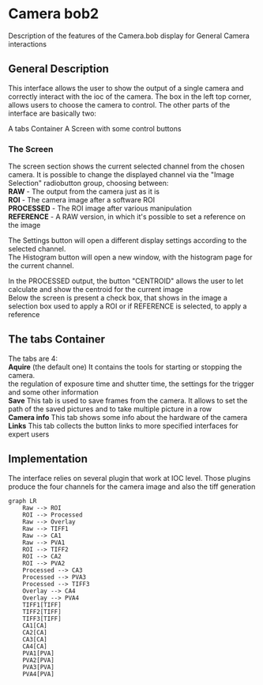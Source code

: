 # Camera bob2

Description of the features of the Camera.bob display for General Camera interactions

## General Description 
This interface allows the user to show the output of a single camera and correctly interact with the ioc of the camera.
The box in the left top corner, allows users to choose the camera to control.
The other parts of the interface are basically two:

A tabs Container
A Screen with some control buttons

### The Screen
The screen section shows the current selected channel from the chosen camera.
It is possible to change the displayed channel via the "Image Selection" radiobutton group, choosing between:  
**RAW**  - The output from the camera just as it is  
**ROI**  - The camera image after a software ROI  
**PROCESSED** - The ROI image after various manipulation  
**REFERENCE** - A RAW version, in which it's possible to set a reference on the image  

The Settings button  will open a different display settings according to the selected channel.  
The Histogram button will open a new window, with the histogram page for the current channel.  

In the PROCESSED output, the button "CENTROID" allows the user to let calculate and show the centroid for the current image  
Below the screen is present a check box, that shows in the image a selection box used to apply a ROI or if REFERENCE is selected, to apply a reference

## The tabs Container
The tabs are 4:  
**Aquire** (the default one) It contains the tools for starting or stopping the camera.  
the regulation of exposure time and shutter time, the settings for the trigger and some other information  
**Save** This tab is used to save frames from the camera. It allows to set the path of the saved pictures and to take multiple picture in a row  
**Camera info**  This tab shows some info about the hardware of the camera  
**Links**   This tab collects the button links to more specified interfaces for expert users  

## Implementation  
The interface relies on several plugin that work at IOC level. Those plugins produce the four channels for the camera image and also the tiff generation  



```mermaid
graph LR
    Raw --> ROI
    ROI --> Processed
    Raw --> Overlay
    Raw --> TIFF1
    Raw --> CA1
    Raw --> PVA1
    ROI --> TIFF2
    ROI --> CA2
    ROI --> PVA2
    Processed --> CA3
    Processed --> PVA3
    Processed --> TIFF3
    Overlay --> CA4
    Overlay --> PVA4
    TIFF1[TIFF]
    TIFF2[TIFF]
    TIFF3[TIFF]
    CA1[CA]
    CA2[CA]
    CA3[CA]
    CA4[CA]
    PVA1[PVA]
    PVA2[PVA]
    PVA3[PVA]
    PVA4[PVA]




